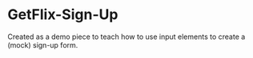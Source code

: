 # GetFlix-Sign-Up

Created as a demo piece to teach how to use input elements to create a (mock) sign-up form.
